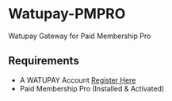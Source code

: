 # Watupay-PMPRO
Watupay Gateway for Paid Membership Pro

## Requirements
- A WATUPAY Account [Register Here](https://dashboard.watu.global/register?referral=103679)
- Paid Membership Pro (Installed & Activated)
